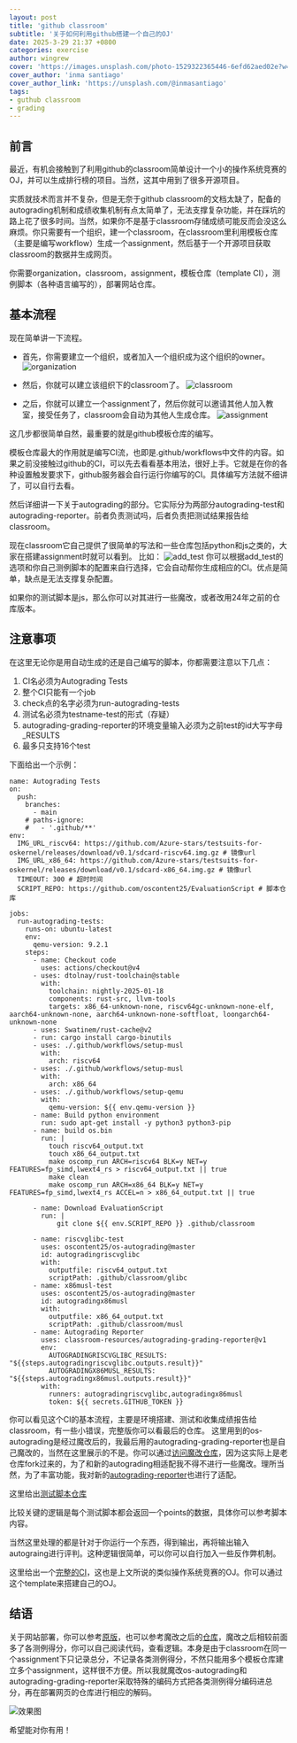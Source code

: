 ```yaml
---
layout: post
title: 'github classroom'
subtitle: '关于如何利用github搭建一个自己的OJ'
date: 2025-3-29 21:37 +0800
categories: exercise
author: wingrew
cover: 'https://images.unsplash.com/photo-1529322365446-6efd62aed02e?w=1600&q=900'
cover_author: 'inma santiago'
cover_author_link: 'https://unsplash.com/@inmasantiago'
tags: 
- guthub classroom
- grading
---
```


## 前言
最近，有机会接触到了利用github的classroom简单设计一个小的操作系统竞赛的OJ，并可以生成排行榜的项目。当然，这其中用到了很多开源项目。

实质就技术而言并不复杂，但是无奈于github classroom的文档太缺了，配备的autograding机制和成绩收集机制有点太简单了，无法支撑复杂功能，并在踩坑的路上花了很多时间。当然，如果你不是基于classroom存储成绩可能反而会没这么麻烦。你只需要有一个组织，建一个classroom，在classroom里利用模板仓库（主要是编写workflow）生成一个assignment，然后基于一个开源项目获取classroom的数据并生成网页。

你需要organization，classroom，assignment，模板仓库（template CI），测例脚本（各种语言编写的），部署网站仓库。

## 基本流程
现在简单讲一下流程。

- 首先，你需要建立一个组织，或者加入一个组织成为这个组织的owner。
![organization](https://raw.githubusercontent.com/wingrew/wingrew.github.io/main/docs/_posts/exercise/image1.png)

- 然后，你就可以建立该组织下的classroom了。
![classroom](https://raw.githubusercontent.com/wingrew/wingrew.github.io/main/docs/_posts/exercise/image2.png)

- 之后，你就可以建立一个assignment了，然后你就可以邀请其他人加入教室，接受任务了，classroom会自动为其他人生成仓库。
![assignment](https://raw.githubusercontent.com/wingrew/wingrew.github.io/main/docs/_posts/exercise/image3.png)

这几步都很简单自然，最重要的就是github模板仓库的编写。

模板仓库最大的作用就是编写CI流，也即是.github/workflows中文件的内容。如果之前没接触过github的CI，可以先去看看基本用法，很好上手。它就是在你的各种设置触发要求下，github服务器会自行运行你编写的CI。具体编写方法就不细讲了，可以自行去看。

然后详细讲一下关于autograding的部分。它实际分为两部分autograding-test和autograding-reporter。前者负责测试吗，后者负责把测试结果报告给classroom。

现在classroom它自己提供了很简单的写法和一些仓库包括python和js之类的，大家在搭建assignment时就可以看到。
比如：
![add_test](https://raw.githubusercontent.com/wingrew/wingrew.github.io/main/docs/_posts/exercise/image4.png)
你可以根据add_test的选项和你自己测例脚本的配置来自行选择，它会自动帮你生成相应的CI。优点是简单，缺点是无法支撑复杂配置。

如果你的测试脚本是js，那么你可以对其进行一些魔改，或者改用24年之前的仓库版本。

## 注意事项

在这里无论你是用自动生成的还是自己编写的脚本，你都需要注意以下几点：
1. CI名必须为Autograding Tests
2. 整个CI只能有一个job
3. check点的名字必须为run-autograding-tests
4. 测试名必须为testname-test的形式（存疑）
5. autograding-grading-reporter的环境变量输入必须为之前test的id大写字母_RESULTS
6. 最多只支持16个test

下面给出一个示例：
```
name: Autograding Tests
on: 
  push:
    branches:
      - main
    # paths-ignore:
    #   - '.github/**'
env:
  IMG_URL_riscv64: https://github.com/Azure-stars/testsuits-for-oskernel/releases/download/v0.1/sdcard-riscv64.img.gz # 镜像url
  IMG_URL_x86_64: https://github.com/Azure-stars/testsuits-for-oskernel/releases/download/v0.1/sdcard-x86_64.img.gz # 镜像url
  TIMEOUT: 300 # 超时时间
  SCRIPT_REPO: https://github.com/oscontent25/EvaluationScript # 脚本仓库
 
jobs:  
  run-autograding-tests:
    runs-on: ubuntu-latest
    env:
      qemu-version: 9.2.1
    steps:
      - name: Checkout code
        uses: actions/checkout@v4
      - uses: dtolnay/rust-toolchain@stable
        with:
          toolchain: nightly-2025-01-18
          components: rust-src, llvm-tools
          targets: x86_64-unknown-none, riscv64gc-unknown-none-elf, aarch64-unknown-none, aarch64-unknown-none-softfloat, loongarch64-unknown-none
      - uses: Swatinem/rust-cache@v2
      - run: cargo install cargo-binutils
      - uses: ./.github/workflows/setup-musl
        with:
          arch: riscv64
      - uses: ./.github/workflows/setup-musl
        with:
          arch: x86_64
      - uses: ./.github/workflows/setup-qemu
        with:
          qemu-version: ${{ env.qemu-version }}
      - name: Build python environment
        run: sudo apt-get install -y python3 python3-pip
      - name: build os.bin
        run: |
          touch riscv64_output.txt
          touch x86_64_output.txt
          make oscomp_run ARCH=riscv64 BLK=y NET=y FEATURES=fp_simd,lwext4_rs > riscv64_output.txt || true
          make clean
          make oscomp_run ARCH=x86_64 BLK=y NET=y FEATURES=fp_simd,lwext4_rs ACCEL=n > x86_64_output.txt || true

      - name: Download EvaluationScript
        run: |
            git clone ${{ env.SCRIPT_REPO }} .github/classroom

      - name: riscvglibc-test
        uses: oscontent25/os-autograding@master
        id: autogradingriscvglibc
        with:
          outputfile: riscv64_output.txt
          scriptPath: .github/classroom/glibc
      - name: x86musl-test
        uses: oscontent25/os-autograding@master
        id: autogradingx86musl
        with:
          outputfile: x86_64_output.txt
          scriptPath: .github/classroom/musl
      - name: Autograding Reporter
        uses: classroom-resources/autograding-grading-reporter@v1
        env:
          AUTOGRADINGRISCVGLIBC_RESULTS: "${{steps.autogradingriscvglibc.outputs.result}}"
          AUTOGRADINGX86MUSL_RESULTS: "${{steps.autogradingx86musl.outputs.result}}"
        with:
          runners: autogradingriscvglibc,autogradingx86musl
          token: ${{ secrets.GITHUB_TOKEN }}
```
你可以看见这个CI的基本流程，主要是环境搭建、测试和收集成绩报告给classroom，有一些小错误，完整版你可以看最后的仓库。
这里用到的os-autograding是经过魔改后的，我最后用的autograding-grading-reporter也是自己魔改的，当然在这里展示的不是。你可以通过[访问魔改仓库](https://github.com/oscontent25/os-autograding)，因为这实际上是老仓库fork过来的，为了和新的autograding相适配我不得不进行一些魔改。理所当然，为了丰富功能，我对新的[autograding-reporter](https://github.com/oscontent25/autograding-grading-reporter)也进行了适配。

这里给出[测试脚本仓库](https://github.com/oscontent25/EvaluationScript)

比较关键的逻辑是每个测试脚本都会返回一个points的数据，具体你可以参考脚本内容。

当然这里处理的都是针对于你运行一个东西，得到输出，再将输出输入autograing进行评判。这种逻辑很简单，可以你可以自行加入一些反作弊机制。

这里给出一个[完整的CI](https://github.com/oscontent25/os25_test)，这也是上文所说的类似操作系统竞赛的OJ。你可以通过这个template来搭建自己的OJ。

## 结语

关于网站部署，你可以参考[原版](https://github.com/LearningOS/rust-rustlings-ranking)，也可以参考魔改之后的[仓库](https://github.com/LearningOS/oscomptest-grading)，魔改之后相较前面多了各测例得分，你可以自己阅读代码，查看逻辑。本身是由于classroom在同一个assignment下只记录总分，不记录各类测例得分，不然只能用多个模板仓库建立多个assignment，这样很不方便。所以我就魔改os-autograding和autograding-grading-reporter采取特殊的编码方式把各类测例得分编码进总分，再在部署网页的仓库进行相应的解码。

![效果图](https://raw.githubusercontent.com/wingrew/wingrew.github.io/main/docs/_posts/exercise/image5.png)


希望能对你有用！








